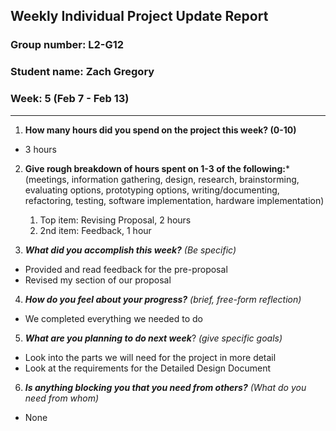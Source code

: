 ## Weekly Individual Project Update Report
### Group number: L2-G12
### Student name: Zach Gregory
### Week: 5 (Feb 7 - Feb 13)
___
1. **How many hours did you spend on the project this week? (0-10)**
  - 3 hours
2. **Give rough breakdown of hours spent on 1-3 of the following:***
   (meetings, information gathering, design, research, brainstorming, evaluating options, prototyping options, writing/documenting, refactoring, testing, software implementation, hardware implementation)
   1. Top item: Revising Proposal, 2 hours
   2. 2nd item: Feedback, 1 hour

3. ***What did you accomplish this week?*** _(Be specific)_
  - Provided and read feedback for the pre-proposal
  - Revised my section of our proposal
4. ***How do you feel about your progress?*** _(brief, free-form reflection)_
  - We completed everything we needed to do
5. ***What are you planning to do next week***? _(give specific goals)_
  - Look into the parts we will need for the project in more detail
  - Look at the requirements for the Detailed Design Document
6. ***Is anything blocking you that you need from others?*** _(What do you need from whom)_
  - None
